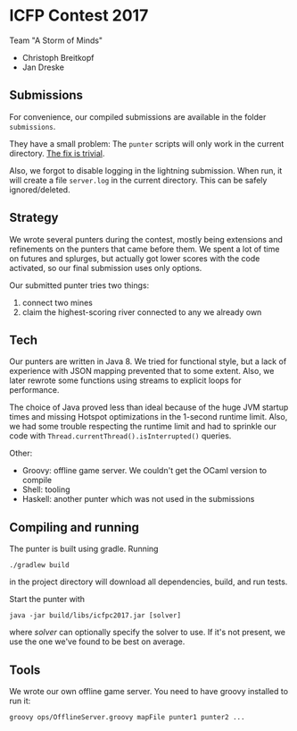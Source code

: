 # ICFP Contest 2017

Team "A Storm of Minds"

- Christoph Breitkopf
- Jan Dreske

## Submissions

For convenience, our compiled submissions are available in the folder
`submissions`.

They have a small problem: The `punter` scripts will
only work in the current directory.
[The fix is trivial](https://github.com/jandreske/icfpc2017/commit/cbe50f19db854ce51b1f9145f56a4cd0855b6fe8).

Also, we forgot to disable logging in the lightning submission. When
run, it will create a file `server.log` in the current directory. This
can be safely ignored/deleted.
 
## Strategy

We wrote several punters during the contest, mostly being extensions
and refinements on the punters that came before them. We spent a lot
of time on futures and splurges, but actually got lower scores with
the code activated, so our final submission uses only options.

Our submitted punter tries two things:

1. connect two mines
2. claim the highest-scoring river connected to any we already own

## Tech 

Our punters are written in Java 8. We tried for functional style, but
a lack of experience with JSON mapping prevented that to some extent.
Also, we later rewrote some functions using streams to explicit loops
for performance.

The choice of Java proved less than ideal because of the huge JVM
startup times and missing Hotspot optimizations in the 1-second
runtime limit. Also, we had some trouble respecting the runtime
limit and had to sprinkle our code with
`Thread.currentThread().isInterrupted()` queries.

Other:

- Groovy: offline game server. We couldn't get the OCaml version to compile
- Shell: tooling
- Haskell: another punter which was not used in the submissions

## Compiling and running

The punter is built using gradle. Running

    ./gradlew build

in the project directory will download all dependencies, build, and run tests.

Start the punter with

    java -jar build/libs/icfpc2017.jar [solver]

where _solver_ can optionally specify the solver to use. If it's not present,
we use the one we've found to be best on average.

## Tools

We wrote our own offline game server. You need to have groovy installed to run it:

    groovy ops/OfflineServer.groovy mapFile punter1 punter2 ...


